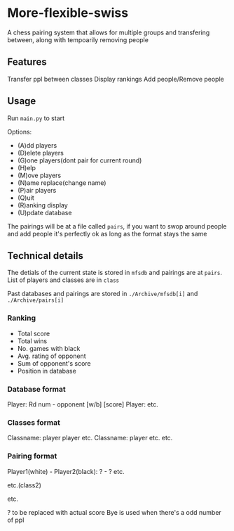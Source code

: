 # More-flexible-swiss
A chess pairing system that allows for multiple groups and transfering between, along with tempoarily removing people

## Features

Transfer ppl between classes
Display rankings
Add people/Remove people

## Usage

Run `main.py` to start

Options:
 - (A)dd players
 - (D)elete players
 - (G)one players(dont pair for current round)
 - (H)elp
 - (M)ove players
 - (N)ame replace(change name)
 - (P)air players
 - (Q)uit
 - (R)anking display
 - (U)pdate database

The pairings will be at a file called `pairs`, if you want to swop around people and add people it's perfectly ok as long as the format stays the same

## Technical details

The detials of the current state is stored in `mfsdb` and pairings are at `pairs`. List of players and classes are in `class`

Past databases and pairings are stored in `./Archive/mfsdb[i]` and  `./Archive/pairs[i]`

### Ranking

 - Total score
 - Total wins
 - No. games with black
 - Avg. rating of opponent
 - Sum of opponent's score
 - Position in database

### Database format

Player:
Rd num - opponent \[w/b\] \[score\]
Player:
etc.

### Classes format

Classname:
player
player
etc.
Classname:
player
etc.
etc.

### Pairing format

Player1(white) - Player2(black): ? - ?
etc.

etc.(class2)

etc.

? to be replaced with actual score
Bye is used when there's a odd number of ppl
